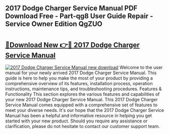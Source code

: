## 2017 Dodge Charger Service Manual PDF Download Free - Part-qg8 User Guide Repair - Service Owner Edition QgZUO

# <h2><a href="http://bc92380.oget.top/?id=2017+Dodge+Charger+Service+Manual">🔗Download New 👉🔴 2017 Dodge Charger Service Manual</a></h2>

[![2017 Dodge Charger Service Manual new download](https://i.imgur.com/5g1atiW.png)](http://bc92380.oget.top/?id=2017+Dodge+Charger+Service+Manual)
Welcome to the user manual for your newly arrived 2017 Dodge Charger Service Manual. This guide is here to help you make the most of your product by providing a comprehensive overview of its features, installation process, operation instructions, maintenance tips, and troubleshooting procedures. Features & Functionality This section explores the various features and capabilities of your new 2017 Dodge Charger Service Manual. This 2017 Dodge Charger Service Manual comes equipped with a comprehensive set of features to meet your diverse needs. It's our hope that the 2017 Dodge Charger Service Manual has been a helpful and informative resource in helping you get started with your new product. Should you require any assistance or clarification, please do not hesitate to contact our customer support team.
